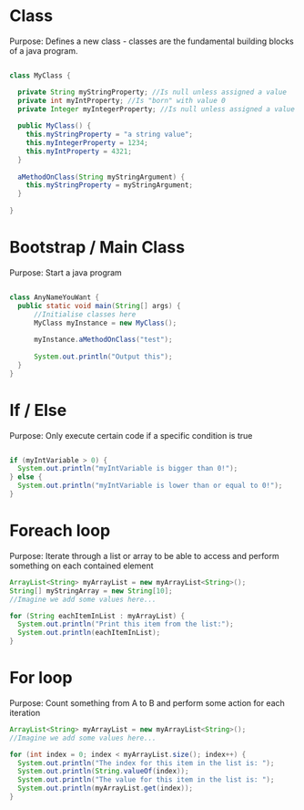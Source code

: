 # Class
Purpose: Defines a new class - classes are the fundamental building blocks of a java program.

```java

class MyClass {

  private String myStringProperty; //Is null unless assigned a value
  private int myIntProperty; //Is "born" with value 0
  private Integer myIntegerProperty; //Is null unless assigned a value
  
  public MyClass() {
    this.myStringProperty = "a string value";
    this.myIntegerProperty = 1234;
    this.myIntProperty = 4321;
  }
  
  aMethodOnClass(String myStringArgument) {
    this.myStringProperty = myStringArgument;
  }
  
}

```

# Bootstrap / Main Class
Purpose: Start a java program

```java

class AnyNameYouWant {
  public static void main(String[] args) {
      //Initialise classes here
      MyClass myInstance = new MyClass();
      
      myInstance.aMethodOnClass("test");
      
      System.out.println("Output this");
  }
}

```

# If / Else
Purpose: Only execute certain code if a specific condition is true


```java

if (myIntVariable > 0) {
  System.out.println("myIntVariable is bigger than 0!"); 
} else {
  System.out.println("myIntVariable is lower than or equal to 0!");
}

```

# Foreach loop
Purpose: Iterate through a list or array to be able to access and perform something on each contained element

```java
ArrayList<String> myArrayList = new myArrayList<String>();
String[] myStringArray = new String[10];
//Imagine we add some values here...

for (String eachItemInList : myArrayList) {
  System.out.println("Print this item from the list:"); 
  System.out.println(eachItemInList); 
}

```


# For loop
Purpose: Count something from A to B and perform some action for each iteration

```java
ArrayList<String> myArrayList = new myArrayList<String>();
//Imagine we add some values here...

for (int index = 0; index < myArrayList.size(); index++) {
  System.out.println("The index for this item in the list is: "); 
  System.out.println(String.valueOf(index)); 
  System.out.println("The value for this item in the list is: "); 
  System.out.println(myArrayList.get(index)); 
}

```

